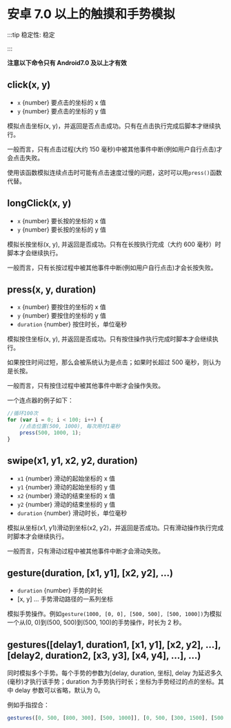 # 安卓 7.0 以上的触摸和手势模拟

:::tip 稳定性: 稳定

:::

**注意以下命令只有 Android7.0 及以上才有效**

## click(x, y)

-   `x` {number} 要点击的坐标的 x 值
-   `y` {number} 要点击的坐标的 y 值

模拟点击坐标(x, y)，并返回是否点击成功。只有在点击执行完成后脚本才继续执行。

一般而言，只有点击过程(大约 150 毫秒)中被其他事件中断(例如用户自行点击)才会点击失败。

使用该函数模拟连续点击时可能有点击速度过慢的问题，这时可以用`press()`函数代替。

## longClick(x, y)

-   `x` {number} 要长按的坐标的 x 值
-   `y` {number} 要长按的坐标的 y 值

模拟长按坐标(x, y), 并返回是否成功。只有在长按执行完成（大约 600 毫秒）时脚本才会继续执行。

一般而言，只有长按过程中被其他事件中断(例如用户自行点击)才会长按失败。

## press(x, y, duration)

-   `x` {number} 要按住的坐标的 x 值
-   `y` {number} 要按住的坐标的 y 值
-   `duration` {number} 按住时长，单位毫秒

模拟按住坐标(x, y), 并返回是否成功。只有按住操作执行完成时脚本才会继续执行。

如果按住时间过短，那么会被系统认为是点击；如果时长超过 500 毫秒，则认为是长按。

一般而言，只有按住过程中被其他事件中断才会操作失败。

一个连点器的例子如下：

```js
//循环100次
for (var i = 0; i < 100; i++) {
    //点击位置(500, 1000), 每次用时1毫秒
    press(500, 1000, 1);
}
```

## swipe(x1, y1, x2, y2, duration)

-   `x1` {number} 滑动的起始坐标的 x 值
-   `y1` {number} 滑动的起始坐标的 y 值
-   `x2` {number} 滑动的结束坐标的 x 值
-   `y2` {number} 滑动的结束坐标的 y 值
-   `duration` {number} 滑动时长，单位毫秒

模拟从坐标(x1, y1)滑动到坐标(x2, y2)，并返回是否成功。只有滑动操作执行完成时脚本才会继续执行。

一般而言，只有滑动过程中被其他事件中断才会滑动失败。

## gesture(duration, [x1, y1], [x2, y2], ...)

-   `duration` {number} 手势的时长
-   [x, y] ... 手势滑动路径的一系列坐标

模拟手势操作。例如`gesture(1000, [0, 0], [500, 500], [500, 1000])`为模拟一个从(0, 0)到(500, 500)到(500, 100)的手势操作，时长为 2 秒。

## gestures([delay1, duration1, [x1, y1], [x2, y2], ...], [delay2, duration2, [x3, y3], [x4, y4], ...], ...)

同时模拟多个手势。每个手势的参数为\[delay, duration, 坐标\], delay 为延迟多久(毫秒)才执行该手势；duration 为手势执行时长；坐标为手势经过的点的坐标。其中 delay 参数可以省略，默认为 0。

例如手指捏合：

```js
gestures([0, 500, [800, 300], [500, 1000]], [0, 500, [300, 1500], [500, 1000]]);
```
